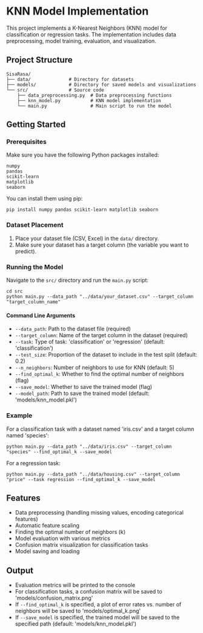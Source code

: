 # KNN Model Implementation

This project implements a K-Nearest Neighbors (KNN) model for classification or regression tasks. The implementation includes data preprocessing, model training, evaluation, and visualization.

## Project Structure

```
SisaRasa/
├── data/              # Directory for datasets
├── models/            # Directory for saved models and visualizations
└── src/               # Source code
    ├── data_preprocessing.py  # Data preprocessing functions
    ├── knn_model.py           # KNN model implementation
    └── main.py                # Main script to run the model
```

## Getting Started

### Prerequisites

Make sure you have the following Python packages installed:

```
numpy
pandas
scikit-learn
matplotlib
seaborn
```

You can install them using pip:

```
pip install numpy pandas scikit-learn matplotlib seaborn
```

### Dataset Placement

1. Place your dataset file (CSV, Excel) in the `data/` directory.
2. Make sure your dataset has a target column (the variable you want to predict).

### Running the Model

Navigate to the `src/` directory and run the `main.py` script:

```
cd src
python main.py --data_path "../data/your_dataset.csv" --target_column "target_column_name"
```

#### Command Line Arguments

- `--data_path`: Path to the dataset file (required)
- `--target_column`: Name of the target column in the dataset (required)
- `--task`: Type of task: 'classification' or 'regression' (default: 'classification')
- `--test_size`: Proportion of the dataset to include in the test split (default: 0.2)
- `--n_neighbors`: Number of neighbors to use for KNN (default: 5)
- `--find_optimal_k`: Whether to find the optimal number of neighbors (flag)
- `--save_model`: Whether to save the trained model (flag)
- `--model_path`: Path to save the trained model (default: 'models/knn_model.pkl')

### Example

For a classification task with a dataset named 'iris.csv' and a target column named 'species':

```
python main.py --data_path "../data/iris.csv" --target_column "species" --find_optimal_k --save_model
```

For a regression task:

```
python main.py --data_path "../data/housing.csv" --target_column "price" --task regression --find_optimal_k --save_model
```

## Features

- Data preprocessing (handling missing values, encoding categorical features)
- Automatic feature scaling
- Finding the optimal number of neighbors (k)
- Model evaluation with various metrics
- Confusion matrix visualization for classification tasks
- Model saving and loading

## Output

- Evaluation metrics will be printed to the console
- For classification tasks, a confusion matrix will be saved to 'models/confusion_matrix.png'
- If `--find_optimal_k` is specified, a plot of error rates vs. number of neighbors will be saved to 'models/optimal_k.png'
- If `--save_model` is specified, the trained model will be saved to the specified path (default: 'models/knn_model.pkl')
